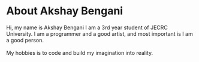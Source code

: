 # About Akshay Bengani

Hi, my name is Akshay Bengani I am a 3rd year student of JECRC University.
I am a programmer and a good artist, and most important is I am a good person.
<br><br>
My hobbies is to code and build my imagination into reality.

 